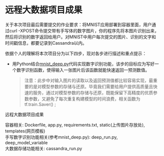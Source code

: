 # 远程大数据项目成果

关于本次项目最后需要提交的作业要求：将MNIST应用部署到容器里面，用户通过curl -XPOST命令提交带有手写体的数字图片，你的程序先将本图片识别出来，然后将识别的数字返回给用户。对MNIST中用户每次提交的图片、识别的文字和时间戳信息，都要记录到Cassandra以内。

依据个人的理解将本次项目分为以下四步，现对各步进行描述和重点提示：

- 用Python结合[mnist_deep.py](https://github.com/tensorflow/tensorflow/blob/r1.4/tensorflow/examples/tutorials/mnist/mnist_deep.py)代码实现数字识别功能，该步的目标应为写好一个数字识别函数，使得输入一张图片后该函数就能快速返回一预测数值。
	> 注意：此步中对输入图片的读取以及返回预测值都比较容易实现，最重要的是对模型参数的存储与还原。毕竟我们需要给用户提供高质量且快速的服务，通过对模型参数的存储与还原，既能保留下高精度的优质参数参数，又避免了每次重复构建模型的时间浪费，相关函数为tf.train.Saver() ; 











远程大数据项目成果

容器相关: Dockerfile, app.py, requirements.txt, static(上传图片存放处), templates(网页模板) <br>
手写数字识别功能相关(参考mnist_deep.py): deep_run.py, deep_model_variable <br>
大数据存储功能相关: cassandra_run.py

